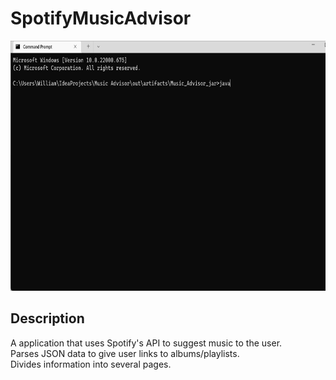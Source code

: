 # SpotifyMusicAdvisor

<img src="https://github.com/vuongwill/SpotifyMusicAdvisor/blob/main/music.gif" width = "800" height = "400">

## Description
A application that uses Spotify's API to suggest music to the user.  
Parses JSON data to give user links to albums/playlists.  
Divides information into several pages.
